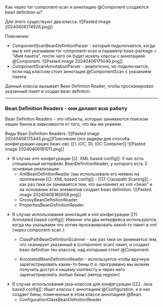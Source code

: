 Как через тэг component-scan и аннотацию @Component создаются bean definition-ы?

Для этого существуют два класса:
![[Pasted image 20240406174926.png]]

Пояснение:
* ComponentScanBeanDefinitionParser - который подключается, когда мы в xml указываем тэг component-scan и параметр base-package = "Имя пакета", после чего он будет искать классы с аннотацией @Component.
		![[Pasted image 20240406175049.png]]
* ComponentScanAnnotationParser - аналогично, но подключается, если над классом стоит аннотация @ComponentScan с указанием пакета.

Данный классы вызывает Bean Defintion Reader, чтобы просканировал указанный пакет и создал bean defintion.

---

### Bean Definition Readers - они делают всю работу

Bean Defintion Readers - это объекты, которые занимаются поиском наших бинов в зависимости от того, что мы им укажем.

Виды Bean Definition Readers:
![[Pasted image 20240406175445.png]]Пояснение (это ридеры для способа конфигурации наших bean-ов):
[[1. IOC, DI, IOC Container]]
![[Pasted image 20240406181011.png]]

* В случае xml-конфигурации [[2. XML based config]]:
	 У нас есть специальный интерфейс BeanDefinitionReader, у которого есть 3 основные реализации:
	- XmlBeanDefintionReader (мы использовали его неявно на протяжении [[2. XML based config]] - [[17. Classpath Scaning]]. - как раз таки он занимается тем, что вычленяет из xml <bean" и на основании этих элементов создает bean definition:
		![[Pasted image 20240406180059.png]]
	- GroovyBeanDefinitionReader.
	- PropertiesBeanDefinitionReader.
	
- В случае использования аннотаций и xml конфигурации [[11. Annotated based config]]:
	 Именно эти два интерфейса используются, когда мы указываем что хотим просканировать какой-то пакет в xml (через component-scan ):
	 - ClassPathBeanDefinitionScanner - как раз таки он занимается тем, что сканирует указанный в (component-scan) пакет, и создает bean definition тех классов, над которыми стоит @Component.

	 - AnnotatedBeanDefinitionReader - используется чтобы вручную зарегистрировать какие-то бины (т.е. программно мы можем получить доступ к нашему контексту и через него зарегистрировать любые бины) (метод register)

* В случае использования java-классов для конфигурации [[22. Java based config]]:
	Ищет классы с аннотацией @Configuration, и в них создает бины, помеченные в этом классе аннотацией @Bean.
	* ConfigurationClassBeanDefinitionReader

